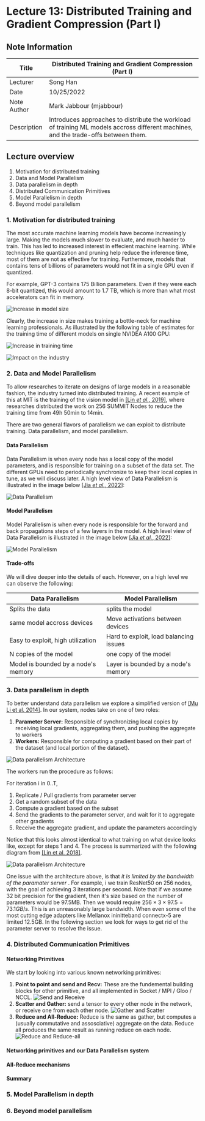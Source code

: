 # Lecture 13: Distributed Training and Gradient Compression (Part I)

## Note Information

| Title       | Distributed Training and Gradient Compression (Part I)                                               |
| ----------- | ------------------------------------------------------------------------------------------------------ |
| Lecturer    | Song Han                                                                                               |
| Date        | 10/25/2022                                                                                             |
| Note Author | Mark Jabbour (mjabbour)                                                                                         |
| Description | Introduces approaches to distribute the workload of training ML models accross different machines, and the trade-offs between them. 

## Lecture overview
1. Motivation for distributed training
2. Data and Model Parallelism
3. Data parallelism in depth
4. Distributed Communication Primitives
5. Model Parallelism in depth
6. Beyond model parallelism

### 1. Motivation for distributed training


The most accurate machine learning models have become increasingly large. Making the models much slower to evaluate, and much harder to train. This has led to increased interest in effecient machine learning. While techniques like quantization and pruning help reduce the inference time, most of them are not as effective for training. Furthermore, models that contains tens of billions of parameters would not fit in a single GPU even if quantized.

For example, GPT-3 contains 175 Billion parameters. Even if they were each 8-bit quantized, this would amount to 1.7 TB, which is more than what most accelerators can fit in memory.

![Increase in model size](./figures/lecture-13/mjabbour/figure1-modelsize.png) 


Clearly, the increase in size makes training a bottle-neck for machine learning professionals. As illustrated by the following table of estimates for the training time of different models on single NVIDEA A100 GPU:


![Increase in training time](./figures/lecture-13/mjabbour/figure2-trainingtime.png) 


![Impact on the industry](./figures/lecture-13/mjabbour/figure3-meme.png)


### 2. Data and Model Parallelism

To allow researches to iterate on designs of large models in a reasonable fashion, the industry turned into distributed training. A recent example of this at MIT is the training of the vision model in  [[Lin *et al.*, 2019]](https://arxiv.org/pdf/1811.08383.pdf), where researches distributed the work on 256 SUMMIT Nodes to reduce the training time from 49h 50min to 14min.

There are two general flavors of parallelism we can exploit to distribute training. Data parallelism, and model parallelism.

#### Data Parallelism

Data Parallelism is when every node has a local copy of the model parameters, and is responsible for training on a subset of the data set. The different GPUs need to periodically synchronize to keep their local copies in tune, as we will discuss later. A high level view of Data Parallelism is illustrated in the image below [[Jia *et al.*, 2022]](https://www.cs.cmu.edu/~zhihaoj2/15-849/):

![Data Parallelism](./figures/lecture-13/mjabbour/figure4-dataparallelism.png)



#### Model Parallelism

Model Parallelism is when every node is responsible for the forward and back propagations steps of a few layers in the model. A high level view of Data Parallelism is illustrated in the image below [[Jia *et al.*, 2022]](https://www.cs.cmu.edu/~zhihaoj2/15-849/):


![Model Parallelism](./figures/lecture-13/mjabbour/figure5-modelparallelism.png)

#### Trade-offs

We will dive deeper into the details of each. However, on a high level we can observe the following:

|Data Parallelism |Model Parallelism|
|----------|----------|
|Splits the data |splits the model |
|same model accross devices  |Move activations between devices      |
|Easy to exploit, high utilization  |Hard to exploit, load balancing issues      |
|N copies of the model  |one copy of the model      |
|Model is bounded by a node's memory  |Layer is bounded by a node's memory      |


### 3. Data parallelism in depth

To better understand data parallelism we explore a simplified version of [[Mu Li et al. 2014]](https://web.eecs.umich.edu/~mosharaf/Readings/Parameter-Server.pdf). In our system, nodes take on one of two roles:

1. **Parameter Server:** Responsible of synchronizing local copies by receiving local gradients, aggregating them, and pushing the aggregate to workers
2. **Workers:** Responsible for computing a gradient based on their part of the dataset (and local portion of the dataset). 


![Data parallelism Architecture](./figures/lecture-13/mjabbour/figure6-datapararch.png)

The workers run the procedure as follows:

For iteration i in 0..T,
1. Replicate / Pull gradients from parameter server
2. Get a random subset of the data
3. Compute a gradient based on the subset
4. Send the gradients to the parameter server, and wait for it to aggregate other gradients
5. Receive the aggregate gradient, and update the parameters accordingly


Notice that this looks almost identical to what training on what device looks like, except for steps 1 and 4. The process is summarized with the following diagram from [[Lin et al. 2018]](https://openreview.net/pdf?id=SkhQHMW0W).

![Data parallelism Architecture](./figures/lecture-13/mjabbour/figure7-datapardetail.png)



One issue with the architecture above, is that *it is limited by the bandwidth of the paramater server* .  For example, i we train ResNet50 on 256 nodes, with the goal of achieving 3 iterations per second. Note that if we assume 32 bit precision for the gradient, then it's size based on the number of parameters would be 97.5MB. Then we would require $256 \times 3 \times 97.5 = 73.1 GB/s$. This is an unreasonably large bandwidth. When even some of the most cutting edge adapters like Mellanox ininitteband connectx-5 are limited 12.5GB. In the following section we look for ways to get rid of the parameter server to resolve the issue.

### 4. Distributed Communication Primitives


#### Networking Primitives

We start by looking into various known networking primitives:

1. **Point to point and send and Recv:** These are the fundemental building blocks for other primitive, and all implemented in Socket / MPI / Gloo / NCCL.
![Send and Receive](./figures/lecture-13/mjabbour/figure8-send.png)
2. **Scatter and Gather:** send a tensor to every other node in the network, or receive one from each other node.
![Gather and Scatter](./figures/lecture-13/mjabbour/figure9-gather.png)
3. **Reduce and All-Reduce:** Reduce is the same as gather, but computes a (usually commutative and assosciative) aggregate on the data. Reduce all produces the same result as running reduce on each node.
![Reduce and Reduce-all](./figures/lecture-13/mjabbour/figure10-reduce.png)



#### Networking primitives and our Data Parallelism system



#### All-Reduce mechanisms


#### Summary


### 5. Model Parallelism in depth

### 6. Beyond model parallelism

